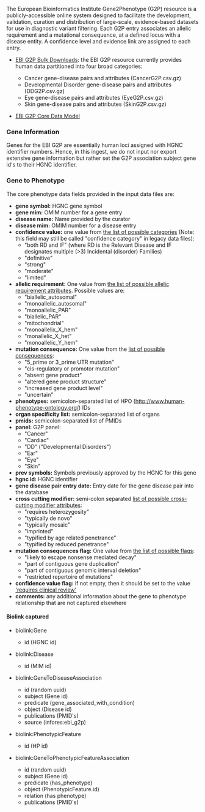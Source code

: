 The European Bioinformatics Institute Gene2Phenotype (G2P) resource is a publicly-accessible online system designed to facilitate the development, validation, curation and distribution of large-scale, evidence-based datasets for use in diagnostic variant filtering. Each G2P entry associates an allelic requirement and a mutational consequence, at a defined locus with a disease entity. A confidence level and evidence link are assigned to each entry.

* [EBI G2P Bulk Downloads](https://www.ebi.ac.uk/gene2phenotype/downloads): the EBI G2P resource currently provides human data partitioned into four broad categories:

  - Cancer gene-disease pairs and attributes (CancerG2P.csv.gz)
  - Developmental Disorder gene-disease pairs and attributes (DDG2P.csv.gz)
  - Eye gene-disease pairs and attributes (EyeG2P.csv.gz)
  - Skin gene-disease pairs and attributes (SkinG2P.csv.gz)

* [EBI G2P Core Data Model](https://www.ebi.ac.uk/gene2phenotype/README)

### Gene Information

Genes for the EBI G2P are essentially human loci assigned with HGNC identifier numbers. Hence, in this ingest, we do not input nor export extensive gene information but rather set the G2P association subject gene id's to their HGNC identifier.

### Gene to Phenotype

The core phenotype data fields  provided in the input data files are:

  - **gene symbol:**  HGNC gene symbol 
  - **gene mim:** OMIM number for a gene entry
  - **disease name:** Name provided by the curator
  - **disease mim:** OMIM number for a disease entry
  - **confidence value:** one value from [the list of possible categories](https://www.ebi.ac.uk/gene2phenotype/terminology) (Note: this field may still be called "confidence category" in legacy data files):
      - "both RD and IF"  (where RD is the Relevant Disease and IF designates multiple (>3) Incidental (disorder) Families)
      - "definitive"
      - "strong"
      - "moderate"
      - "limited"
  - **allelic requirement:**  One value from [the list of possible allelic requirement attributes](https://www.ebi.ac.uk/gene2phenotype/terminology). Possible values are:
      - "biallelic_autosomal"
      - "monoallelic_autosomal"
      - "monoallelic_PAR"
      - "biallelic_PAR"
      - "mitochondrial"
      - "monoallelix_X_hem"
      - "monallelic_X_het"
      - "monoallelic_Y_hem" 
  - **mutation consequence:** One value from the [list of possible consequences](https://www.ebi.ac.uk/gene2phenotype/terminology):
      - "5_prime or 3_prime UTR mutation"
      - "cis-regulatory or promotor mutation"
      - "absent gene product"
      - "altered gene product structure"
      - "increased gene product level"
      - "uncertain"
  - **phenotypes:** semicolon-separated list of HPO (http://www.human-phenotype-ontology.org/) IDs
  - **organ specificity list:** semicolon-separated list of organs
  - **pmids:** semicolon-separated list of PMIDs 
  - **panel:** G2P panel:
      - "Cancer"
      - "Cardiac"
      - "DD" ("Developmental Disorders")
      - "Ear"
      - "Eye"
      - "Skin"
  - **prev symbols:** Symbols previously approved by the HGNC for this gene
  - **hgnc id:** HGNC identifier
  - **gene disease pair entry date:** Entry date for the gene disease pair into the database
  - **cross cutting modifier:** semi-colon separated [list of possible cross-cutting modifier attributes](https://www.ebi.ac.uk/gene2phenotype/terminology):
      - "requires heterozygosity"
      - "typically de novo"
      - "typically mosaic"
      - "imprinted"
      - "typified by age related penetrance"
      - "typified by reduced penetrance"
  - **mutation consequences flag:** One value from [the list of possible flags](https://www.ebi.ac.uk/gene2phenotype/terminology):
      - "likely to escape nonsense mediated decay"
      - "part of contiguous gene duplication"
      - "part of contiguous genomic interval deletion"
      - "restricted repertoire of mutations"
  - **confidence value flag:** if not empty, then it should be set to the value ['requires clinical review'](https://www.ebi.ac.uk/gene2phenotype/terminology)
  - **comments:** any additional information about the gene to phenotype relationship that are not captured elsewhere

#### Biolink captured

* biolink:Gene
    * id (HGNC id) 

* biolink:Disease
    * id (MIM id)

* biolink:GeneToDiseaseAssociation
    * id (random uuid)
    * subject (Gene id)
    * predicate (gene_associated_with_condition)
    * object (Disease id)
    * publications (PMID's)
    * source (infores:ebi_g2p)

* biolink:PhenotypicFeature
    * id (HP id)

* biolink:GeneToPhenotypicFeatureAssociation
    * id (random uuid)
    * subject (Gene id)
    * predicate (has_phenotype)
    * object (PhenotypicFeature.id)
    * relation (has phenotype)
    * publications (PMID's)
